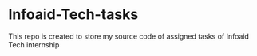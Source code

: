 # Infoaid-Tech-tasks
This repo is created to store my source code of assigned tasks of Infoaid Tech internship
